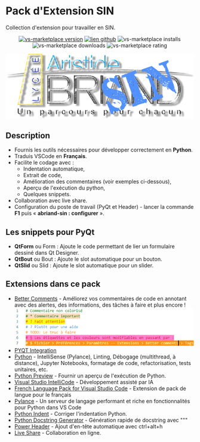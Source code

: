 # Pack d'Extension SIN
Collection  d'extension pour travailler en SIN.
<p align="center">
<a href="https://marketplace.visualstudio.com/items?itemName=electropol-fr.abriand-sin"><img src="https://badgen.net/vs-marketplace/v/electropol-fr.abriand-sin?icon=visualstudio" alt="vs-marketplace version"></a>
<a href="https://github.com/FrankSAURET/abriand-sin"><img src="https://badgen.net/github/last-commit/FrankSAURET/abriand-sin?icon=github" alt="lien github"></a>
<img src="https://badgen.net/vs-marketplace/i/electropol-fr.abriand-sin" alt="vs-marketplace installs">
<img src="https://badgen.net/vs-marketplace/d/electropol-fr.abriand-sin" alt="vs-marketplace downloads">
<img src="https://badgen.net/vs-marketplace/rating/electropol-fr.abriand-sin" alt="vs-marketplace rating">
</p>

![Logo](image/Abriand-SIN.png)

## Description
* Fournis les outils nécessaires pour développer correctement en **Python**. 
* Traduis VSCode en **Français**.
* Facilite le codage avec :
    * Indentation automatique, 
    * Extrait de code, 
    * Amélioration des commentaires (voir exemples ci-dessous),
    * Aperçu de l'exécution du python,
    * Quelques snippets.
* Collaboration avec live share. 
* Configuration du poste de travail (PyQt et Header) - lancer la commande **F1** puis « **abriand-sin : configurer** ».   

## Les snippets pour PyQt  
* **QtForm** ou Form : Ajoute le code permettant de lier un formulaire dessiné dans Qt Designer.
* **QtBout** ou Bout : Ajoute le slot automatique pour un bouton.
* **QtSlid** ou Slid  : Ajoute le slot automatique pour un slider.

## Extensions dans ce pack
* [Better Comments](https://marketplace.visualstudio.com/items?itemName=aaron-bond.better-comments) - Améliorez vos commentaires de code en annotant avec des alertes, des informations, des tâches à faire et plus encore !
![Code annoté](image/better-comments.png)
* [PYQT Integration](https://marketplace.visualstudio.com/items?itemName=zhoufeng.pyqt-integration)
* [Python](https://marketplace.visualstudio.com/items?itemName=ms-python.python) - IntelliSense (Pylance), Linting, Débogage (multithread, à distance), Jupyter Notebooks, formatage de code, refactorisation, tests unitaires, etc.
* [Python Preview](https://marketplace.visualstudio.com/items?itemName=dongli.python-preview) - Fournir un aperçu de l'exécution de Python.
* [Visual Studio IntelliCode](https://marketplace.visualstudio.com/items?itemName=VisualStudioExptTeam.vscodeintellicode) - Développement assisté par IA
* [French Language Pack for Visual Studio Code](https://marketplace.visualstudio.com/items?itemName=MS-CEINTL.vscode-language-pack-fr ) - Extension de pack de langue pour le français
* [Pylance](https://marketplace.visualstudio.com/items?itemName=ms-python.vscode-pylance) - Un serveur de langage performant et riche en fonctionnalités pour Python dans VS Code
* [Python Indent](https://marketplace.visualstudio.com/items?itemName=KevinRose.vsc-python-indent) - Corriger l'indentation Python.
* [Python Docstring Generator](https://marketplace.visualstudio.com/items?itemName=njpwerner.autodocstring) - Génération rapide de docstring avec """
* [Power Header](https://marketplace.visualstudio.com/items?itemName=epivision.vscode-file-header) - Ajout d'en-tête automatique avec ctrl+alt+h
* [Live Share](https://marketplace.visualstudio.com/items?itemName=MS-vsliveshare.vsliveshare) - Collaboration en ligne.


